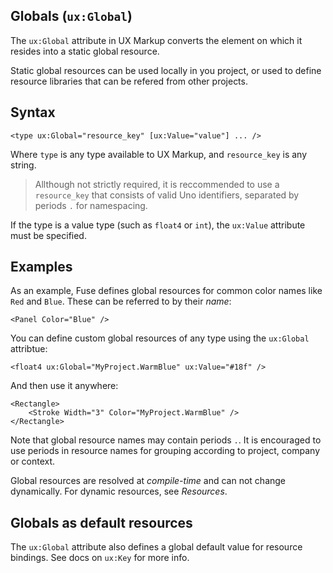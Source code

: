 ## Globals (`ux:Global`)

The `ux:Global` attribute in UX Markup converts the element on which it resides into a static global resource.

Static global resources can be used locally in you project, or used to define resource libraries that can be refered from other projects.

## Syntax

	<type ux:Global="resource_key" [ux:Value="value"] ... />

Where `type` is any type available to UX Markup, and `resource_key` is any string. 

> Allthough not strictly required, it is reccommended to use a `resource_key` that consists of valid Uno identifiers, separated by periods `.` for namespacing.

If the type is a value type (such as `float4` or `int`), the `ux:Value` attribute must be specified.

## Examples

As an example, Fuse defines global resources for common color names like `Red` and `Blue`. These can be referred to by their *name*:

	<Panel Color="Blue" />

You can define custom global resources of any type using the `ux:Global` attribtue:

	<float4 ux:Global="MyProject.WarmBlue" ux:Value="#18f" />

And then use it anywhere:

	<Rectangle>
		<Stroke Width="3" Color="MyProject.WarmBlue" />
	</Rectangle>

Note that global resource names may contain periods `.`. It is encouraged to use periods in resource names for grouping according to project, company or context.

Global resources are resolved at *compile-time* and can not change dynamically. For dynamic resources, see *Resources*.

## Globals as default resources

The `ux:Global` attribute also defines a global default value for resource bindings. See docs on `ux:Key` for more info.
